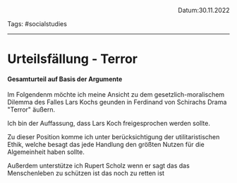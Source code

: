 <p align="right">Datum:30.11.2022</p>

Tags: #socialstudies 

---
# Urteilsfällung - Terror
#### Gesamturteil auf Basis der Argumente
Im Folgendenm möchte ich meine Ansicht zu dem gesetzlich-moralischem Dilemma des Falles Lars Kochs geunden in Ferdinand von Schirachs Drama "Terror"  äußern.

Ich bin der Auffassung, dass Lars Koch freigesprochen werden sollte.

Zu dieser Position komme ich unter berücksichtigung der utilitaristischen Ethik, welche besagt das jede Handlung den größten Nutzen für die Algemeinheit haben sollte. 

Außerdem unterstütze ich Rupert Scholz wenn er sagt das das Menschenleben zu schützen ist das noch zu retten ist
